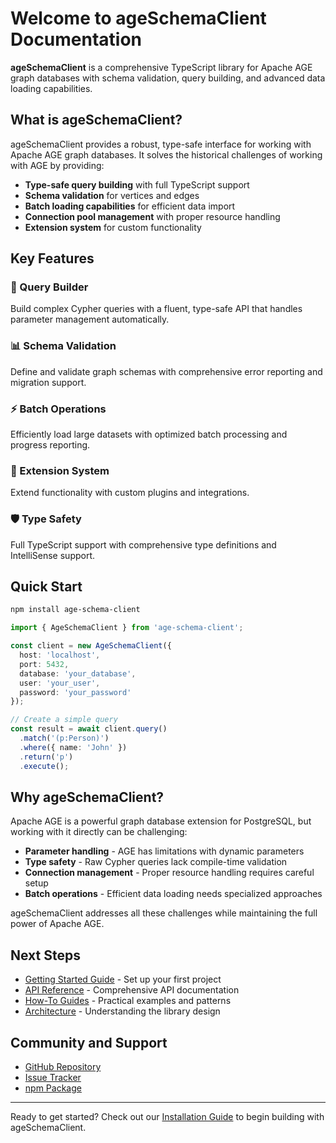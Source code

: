 # Welcome to ageSchemaClient Documentation

**ageSchemaClient** is a comprehensive TypeScript library for Apache AGE graph databases with schema validation, query building, and advanced data loading capabilities.

## What is ageSchemaClient?

ageSchemaClient provides a robust, type-safe interface for working with Apache AGE graph databases. It solves the historical challenges of working with AGE by providing:

- **Type-safe query building** with full TypeScript support
- **Schema validation** for vertices and edges
- **Batch loading capabilities** for efficient data import
- **Connection pool management** with proper resource handling
- **Extension system** for custom functionality

## Key Features

### 🔧 Query Builder
Build complex Cypher queries with a fluent, type-safe API that handles parameter management automatically.

### 📊 Schema Validation
Define and validate graph schemas with comprehensive error reporting and migration support.

### ⚡ Batch Operations
Efficiently load large datasets with optimized batch processing and progress reporting.

### 🔌 Extension System
Extend functionality with custom plugins and integrations.

### 🛡️ Type Safety
Full TypeScript support with comprehensive type definitions and IntelliSense support.

## Quick Start

```bash
npm install age-schema-client
```

```typescript
import { AgeSchemaClient } from 'age-schema-client';

const client = new AgeSchemaClient({
  host: 'localhost',
  port: 5432,
  database: 'your_database',
  user: 'your_user',
  password: 'your_password'
});

// Create a simple query
const result = await client.query()
  .match('(p:Person)')
  .where({ name: 'John' })
  .return('p')
  .execute();
```

## Why ageSchemaClient?

Apache AGE is a powerful graph database extension for PostgreSQL, but working with it directly can be challenging:

- **Parameter handling** - AGE has limitations with dynamic parameters
- **Type safety** - Raw Cypher queries lack compile-time validation
- **Connection management** - Proper resource handling requires careful setup
- **Batch operations** - Efficient data loading needs specialized approaches

ageSchemaClient addresses all these challenges while maintaining the full power of Apache AGE.

## Next Steps

- [Getting Started Guide](./getting-started/installation) - Set up your first project
- [API Reference](./api-reference/client) - Comprehensive API documentation
- [How-To Guides](./how-to-guides/basic-queries) - Practical examples and patterns
- [Architecture](./architecture/overview) - Understanding the library design

## Community and Support

- [GitHub Repository](https://github.com/standardbeagle/ageSchemaClient)
- [Issue Tracker](https://github.com/standardbeagle/ageSchemaClient/issues)
- [npm Package](https://www.npmjs.com/package/age-schema-client)

---

Ready to get started? Check out our [Installation Guide](./getting-started/installation) to begin building with ageSchemaClient.
